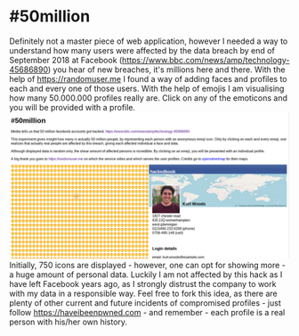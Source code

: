 # #50million
Definitely not a master piece of web application, however I needed a way to understand how many users were affected by the data breach by end of September 2018 at Facebook (https://www.bbc.com/news/amp/technology-45686890) you hear of new breaches, it's millions here and there. 
With the help of https://randomuser.me I found a way of adding faces and profiles to each and every one of those users. With the help of emojis I am visualising how many 50.000.000 profiles really are. Click on any of the emoticons and you will be provided with a profile. 
![alt text](https://raw.githubusercontent.com/kebeabap/50million/master/50million.png)
Initially, 750 icons are displayed - however, one can opt for showing more - a huge amount of personal data. 
Luckily I am not affected by this hack as I have left Facebook years ago, as I strongly distrust the company to work with my data in a responsible way. 
Feel free to fork this idea, as there are plenty of other current and future incidents of compromised profiles - just follow https://haveibeenpwned.com - and remember - each profile is a real person with his/her own history.
